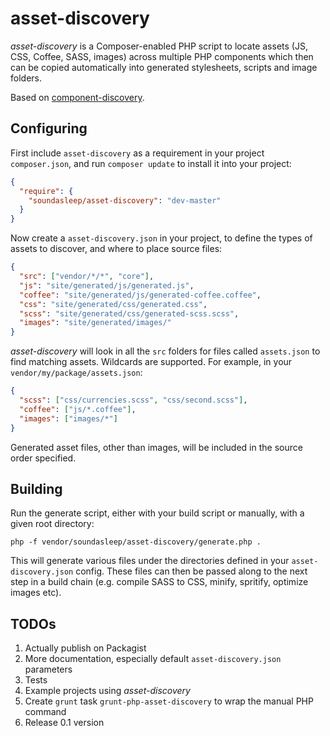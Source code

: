 asset-discovery
===============

_asset-discovery_ is a Composer-enabled PHP script to locate assets
(JS, CSS, Coffee, SASS, images) across multiple PHP components which then
can be copied automatically into generated stylesheets, scripts and
image folders.

Based on [component-discovery](https://github.com/soundasleep/component-discovery).

## Configuring

First include `asset-discovery` as a requirement in your project `composer.json`,
and run `composer update` to install it into your project:

```json
{
  "require": {
    "soundasleep/asset-discovery": "dev-master"
  }
}
```

Now create a `asset-discovery.json` in your project, to define the types of assets to discover,
and where to place source files:

```json
{
  "src": ["vendor/*/*", "core"],
  "js": "site/generated/js/generated.js",
  "coffee": "site/generated/js/generated-coffee.coffee",
  "css": "site/generated/css/generated.css",
  "scss": "site/generated/css/generated-scss.scss",
  "images": "site/generated/images/"
}
```

_asset-discovery_ will look in all the `src` folders for files called `assets.json`
to find matching assets. Wildcards are supported. For example, in your
`vendor/my/package/assets.json`:

```json
{
  "scss": ["css/currencies.scss", "css/second.scss"],
  "coffee": ["js/*.coffee"],
  "images": ["images/*"]
}
```

Generated asset files, other than images, will be included in the source order specified.

## Building

Run the generate script, either with your build script or manually, with
a given root directory:

```
php -f vendor/soundasleep/asset-discovery/generate.php .
```

This will generate various files under the directories defined in your `asset-discovery.json` config.
These files can then be passed along to the next step in a build chain (e.g. compile SASS to CSS,
minify, spritify, optimize images etc).

## TODOs

1. Actually publish on Packagist
2. More documentation, especially default `asset-discovery.json` parameters
3. Tests
4. Example projects using _asset-discovery_
5. Create `grunt` task `grunt-php-asset-discovery` to wrap the manual PHP command
6. Release 0.1 version
